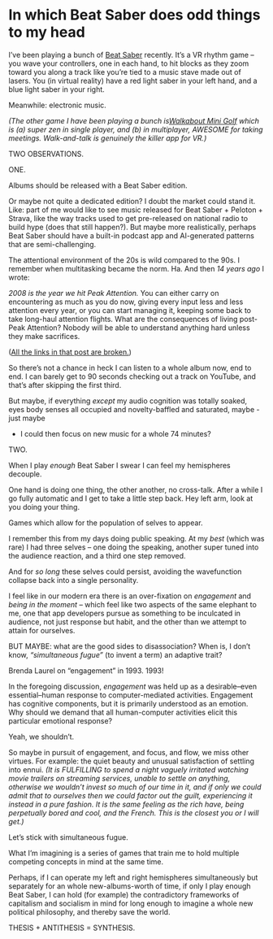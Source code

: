 # In which Beat Saber does odd things to my head

I’ve been playing a bunch of [Beat Saber](https://www.beatsaber.com) recently.
It’s a VR rhythm game – you wave your controllers, one in each hand, to hit
blocks as they zoom toward you along a track like you’re tied to a music stave
made out of lasers. You (in virtual reality) have a red light saber in your
left hand, and a blue light saber in your right.

Meanwhile: electronic music.

_(The other game I have been playing a bunch is[Walkabout Mini
Golf](https://www.mightycoconut.com/minigolf) which is (a) super zen in single
player, and (b) in multiplayer, AWESOME for taking meetings. Walk-and-talk is
genuinely the killer app for VR.)_

TWO OBSERVATIONS.

ONE.

Albums should be released with a Beat Saber edition.

Or maybe not quite a dedicated edition? I doubt the market could stand it.
Like: part of me would like to see music released for Beat Saber + Peloton +
Strava, like the way tracks used to get pre-released on national radio to
build hype (does that still happen?). But maybe more realistically, perhaps
Beat Saber should have a built-in podcast app and AI-generated patterns that
are semi-challenging.

The attentional environment of the 20s is wild compared to the 90s. I remember
when multitasking became the norm. Ha. And then _14 years ago_ I wrote:

_2008 is the year we hit Peak Attention._ You can either carry on encountering
as much as you do now, giving every input less and less attention every year,
or you can start managing it, keeping some back to take long-haul attention
flights. What are the consequences of living post-Peak Attention? Nobody will
be able to understand anything hard unless they make sacrifices.

([All the links in that post are
broken.](/home/2008/01/14/the_fancy_legged_man))

So there’s not a chance in heck I can listen to a whole album now, end to end.
I can barely get to 90 seconds checking out a track on YouTube, and that’s
after skipping the first third.

But maybe, if everything _except_ my audio cognition was totally soaked, eyes
body senses all occupied and novelty-baffled and saturated, maybe - just maybe

- I could then focus on new music for a whole 74 minutes?

TWO.

When I play _enough_ Beat Saber I swear I can feel my hemispheres decouple.

One hand is doing one thing, the other another, no cross-talk. After a while I
go fully automatic and I get to take a little step back. Hey left arm, look at
you doing your thing.

Games which allow for the population of selves to appear.

I remember this from my days doing public speaking. At my _best_ (which was
rare) I had three selves – one doing the speaking, another super tuned into
the audience reaction, and a third one step removed.

And for _so long_ these selves could persist, avoiding the wavefunction
collapse back into a single personality.

I feel like in our modern era there is an over-fixation on _engagement_ and
_being in the moment_ – which feel like two aspects of the same elephant to
me, one that app developers pursue as something to be inculcated in audience,
not just response but habit, and the other than we attempt to attain for
ourselves.

BUT MAYBE: what are the good sides to disassociation? When is, I don’t know,
_“simultaneous fugue”_ (to invent a term) an adaptive trait?

Brenda Laurel on “engagement” in 1993. 1993!

In the foregoing discussion, _engagement_ was held up as a desirable–even
essential–human response to computer-mediated activities. Engagement has
cognitive components, but it is primarily understood as an emotion. Why should
we demand that all human-computer activities elicit this particular emotional
response?

Yeah, we shouldn’t.

So maybe in pursuit of engagement, and focus, and flow, we miss other virtues.
For example: the quiet beauty and unusual satisfaction of settling into ennui.
_(It is FULFILLING to spend a night vaguely irritated watching movie trailers
on streaming services, unable to settle on anything, otherwise we wouldn’t
invest so much of our time in it, and if only we could admit that to ourselves
then we could factor out the guilt, experiencing it instead in a pure fashion.
It is the same feeling as the rich have, being perpetually bored and cool, and
the French. This is the closest you or I will get.)_

Let’s stick with simultaneous fugue.

What I’m imagining is a series of games that train me to hold multiple
competing concepts in mind at the same time.

Perhaps, if I can operate my left and right hemispheres simultaneously but
separately for an whole new-albums-worth of time, if only I play enough Beat
Saber, I can hold (for example) the contradictory frameworks of capitalism and
socialism in mind for long enough to imagine a whole new political philosophy,
and thereby save the world.

THESIS + ANTITHESIS = SYNTHESIS.
